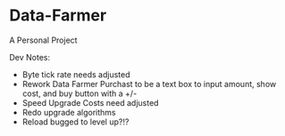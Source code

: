 # Data-Farmer

A Personal Project

Dev Notes:

- Byte tick rate needs adjusted
- Rework Data Farmer Purchast to be a text box to input amount, show cost, and buy button with a +/-
- Speed Upgrade Costs need adjusted
- Redo upgrade algorithms
- Reload bugged to level up?!?